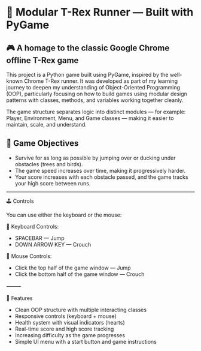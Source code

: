 # 🦖 Modular T-Rex Runner — Built with PyGame

## 🎮 A homage to the classic Google Chrome offline T-Rex game

This project is a Python game built using PyGame, inspired by the well-known Chrome T-Rex runner. It was developed as part of my learning journey to deepen my understanding of Object-Oriented Programming (OOP), particularly focusing on how to build games using modular design patterns with classes, methods, and variables working together cleanly.

The game structure separates logic into distinct modules — for example: Player, Environment, Menu, and Game classes — making it easier to maintain, scale, and understand.

## 🎯 Game Objectives
- Survive for as long as possible by jumping over or ducking under obstacles (trees and birds).
- The game speed increases over time, making it progressively harder.
- Your score increases with each obstacle passed, and the game tracks your high score between runs.

<hr>

🕹️ Controls

You can use either the keyboard or the mouse:

🔸 Keyboard Controls:
- SPACEBAR — Jump
- DOWN ARROW KEY — Crouch

🔸 Mouse Controls:
- Click the top half of the game window — Jump
- Click the bottom half of the game window — Crouch

⸻

🧠 Features
- Clean OOP structure with multiple interacting classes
- Responsive controls (keyboard + mouse)
- Health system with visual indicators (hearts)
- Real-time score and high score tracking
- Increasing difficulty as the game progresses
- Simple UI menu with a start button and game instructions
